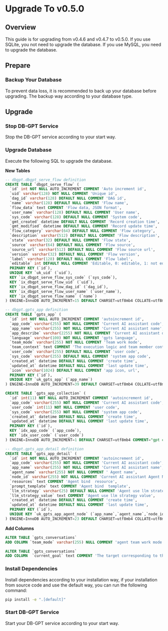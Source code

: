 # Upgrade To v0.5.0

## Overview

This guide is for upgrading from v0.4.6 and v0.4.7 to v0.5.0. If you use SQLite,
you not need to upgrade the database. If you use MySQL, you need to upgrade the database.

## Prepare

### Backup Your Database

To prevent data loss, it is recommended to back up your database before upgrading.
The backup way according to your database type.

## Upgrade

### Stop DB-GPT Service

Stop the DB-GPT service according to your start way.

### Upgrade Database

Execute the following SQL to upgrade the database.

**New Tables**

```sql
-- dbgpt.dbgpt_serve_flow definition
CREATE TABLE `dbgpt_serve_flow` (
  `id` int NOT NULL AUTO_INCREMENT COMMENT 'Auto increment id',
  `uid` varchar(128) NOT NULL COMMENT 'Unique id',
  `dag_id` varchar(128) DEFAULT NULL COMMENT 'DAG id',
  `name` varchar(128) DEFAULT NULL COMMENT 'Flow name',
  `flow_data` text COMMENT 'Flow data, JSON format',
  `user_name` varchar(128) DEFAULT NULL COMMENT 'User name',
  `sys_code` varchar(128) DEFAULT NULL COMMENT 'System code',
  `gmt_created` datetime DEFAULT NULL COMMENT 'Record creation time',
  `gmt_modified` datetime DEFAULT NULL COMMENT 'Record update time',
  `flow_category` varchar(64) DEFAULT NULL COMMENT 'Flow category',
  `description` varchar(512) DEFAULT NULL COMMENT 'Flow description',
  `state` varchar(32) DEFAULT NULL COMMENT 'Flow state',
  `source` varchar(64) DEFAULT NULL COMMENT 'Flow source',
  `source_url` varchar(512) DEFAULT NULL COMMENT 'Flow source url',
  `version` varchar(32) DEFAULT NULL COMMENT 'Flow version',
  `label` varchar(128) DEFAULT NULL COMMENT 'Flow label',
  `editable` int DEFAULT NULL COMMENT 'Editable, 0: editable, 1: not editable',
  PRIMARY KEY (`id`),
  UNIQUE KEY `uk_uid` (`uid`),
  KEY `ix_dbgpt_serve_flow_sys_code` (`sys_code`),
  KEY `ix_dbgpt_serve_flow_uid` (`uid`),
  KEY `ix_dbgpt_serve_flow_dag_id` (`dag_id`),
  KEY `ix_dbgpt_serve_flow_user_name` (`user_name`),
  KEY `ix_dbgpt_serve_flow_name` (`name`)
) ENGINE=InnoDB AUTO_INCREMENT=15 DEFAULT CHARSET=utf8mb4 COLLATE=utf8mb4_0900_ai_ci;

-- dbgpt.gpts_app definition
CREATE TABLE `gpts_app` (
  `id` int NOT NULL AUTO_INCREMENT COMMENT 'autoincrement id',
  `app_code` varchar(255) NOT NULL COMMENT 'Current AI assistant code',
  `app_name` varchar(255) NOT NULL COMMENT 'Current AI assistant name',
  `app_describe` varchar(2255) NOT NULL COMMENT 'Current AI assistant describe',
  `language` varchar(100) NOT NULL COMMENT 'gpts language',
  `team_mode` varchar(255) NOT NULL COMMENT 'Team work mode',
  `team_context` text COMMENT 'The execution logic and team member content that teams with different working modes rely on',
  `user_code` varchar(255) DEFAULT NULL COMMENT 'user code',
  `sys_code` varchar(255) DEFAULT NULL COMMENT 'system app code',
  `created_at` datetime DEFAULT NULL COMMENT 'create time',
  `updated_at` datetime DEFAULT NULL COMMENT 'last update time',
  `icon` varchar(1024) DEFAULT NULL COMMENT 'app icon, url',
  PRIMARY KEY (`id`),
  UNIQUE KEY `uk_gpts_app` (`app_name`)
) ENGINE=InnoDB AUTO_INCREMENT=39 DEFAULT CHARSET=utf8mb4 COLLATE=utf8mb4_0900_ai_ci;

CREATE TABLE `gpts_app_collection` (
  `id` int(11) NOT NULL AUTO_INCREMENT COMMENT 'autoincrement id',
  `app_code` varchar(255) NOT NULL COMMENT 'Current AI assistant code',
  `user_code` int(11) NOT NULL COMMENT 'user code',
  `sys_code` varchar(255) NOT NULL COMMENT 'system app code',
  `created_at` datetime DEFAULT NULL COMMENT 'create time',
  `updated_at` datetime DEFAULT NULL COMMENT 'last update time',
  PRIMARY KEY (`id`),
  KEY `idx_app_code` (`app_code`),
  KEY `idx_user_code` (`user_code`)
) ENGINE=InnoDB AUTO_INCREMENT=1 DEFAULT CHARSET=utf8mb4 COMMENT="gpt collections";

-- dbgpt.gpts_app_detail definition
CREATE TABLE `gpts_app_detail` (
  `id` int NOT NULL AUTO_INCREMENT COMMENT 'autoincrement id',
  `app_code` varchar(255) NOT NULL COMMENT 'Current AI assistant code',
  `app_name` varchar(255) NOT NULL COMMENT 'Current AI assistant name',
  `agent_name` varchar(255) NOT NULL COMMENT ' Agent name',
  `node_id` varchar(255) NOT NULL COMMENT 'Current AI assistant Agent Node id',
  `resources` text COMMENT 'Agent bind  resource',
  `prompt_template` text COMMENT 'Agent bind  template',
  `llm_strategy` varchar(25) DEFAULT NULL COMMENT 'Agent use llm strategy',
  `llm_strategy_value` text COMMENT 'Agent use llm strategy value',
  `created_at` datetime DEFAULT NULL COMMENT 'create time',
  `updated_at` datetime DEFAULT NULL COMMENT 'last update time',
  PRIMARY KEY (`id`),
  UNIQUE KEY `uk_gpts_app_agent_node` (`app_name`,`agent_name`,`node_id`)
) ENGINE=InnoDB AUTO_INCREMENT=23 DEFAULT CHARSET=utf8mb4 COLLATE=utf8mb4_0900_ai_ci;


```

**Add Columns**
```sql
ALTER TABLE `gpts_conversations`
ADD COLUMN `team_mode` varchar(255) NULL COMMENT 'agent team work mode';

ALTER TABLE `gpts_conversations`
ADD COLUMN  `current_goal` text COMMENT 'The target corresponding to the current message';
```

### Install Dependencies

Install dependencies according to your installation way, if your installation from 
source code and use the default way, you can run the following command:
```bash
pip install -e ".[default]"
```

### Start DB-GPT Service

Start your DB-GPT service according to your start way.